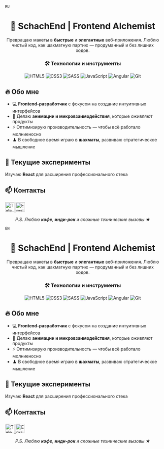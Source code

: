 <code font-size="24px">RU</code>
<h1 align="center">🚀 SchachEnd | Frontend Alchemist</h1>
<p align="center">Превращаю макеты в <strong>быстрые</strong> и <strong>элегантные</strong> веб-приложения. Люблю чистый код, как шахматную партию — продуманный и без лишних ходов.</p>

<h3 align="center">🛠️ Технологии и инструменты</h3>
<p align="center">
  <img src="https://img.shields.io/badge/HTML5-E34F26?style=for-the-badge&logo=html5&logoColor=white" alt="HTML5">
  <img src="https://img.shields.io/badge/CSS3-1572B6?style=for-the-badge&logo=css3&logoColor=white" alt="CSS3">
  <img src="https://img.shields.io/badge/Sass-CC6699?style=for-the-badge&logo=sass&logoColor=white" alt="SASS">
  <img src="https://img.shields.io/badge/JavaScript-F7DF1E?style=for-the-badge&logo=javascript&logoColor=black" alt="JavaScript">
  <img src="https://img.shields.io/badge/Angular-DD0031?style=for-the-badge&logo=angular&logoColor=white" alt="Angular">
  <img src="https://img.shields.io/badge/Git-F05032?style=for-the-badge&logo=git&logoColor=white" alt="Git">
</p>

<h2>🔥 Обо мне</h2>
<ul>
  <li>💻 <strong>Frontend-разработчик</strong> с фокусом на создание интуитивных интерфейсов</li>
  <li>🎨 Делаю <strong>анимации и микровзаимодействия</strong>, которые оживляют продукты</li>
  <li>⚡ Оптимизирую производительность — чтобы всё работало молниеносно</li>
  <li>♟️ В свободное время играю в <strong>шахматы</strong>, развиваю стратегическое мышление</li>
</ul>

<h2>🧪 Текущие эксперименты</h2>
<p>Изучаю <strong>React</strong> для расширения профессионального стека</p>

<h2>📫 Контакты</h2>
<p>
  <a href="ваша_ссылка_telegram">
    <img src="https://img.icons8.com/color/48/000000/telegram-app--v1.png" width="30" alt="Telegram"/>
  </a>
  <a href="mailto:ваша_почта">
    <img src="https://img.icons8.com/fluency/48/000000/gmail.png" width="30" alt="Email"/>
  </a>
</p>

<p align="center">
  <em>P.S. Люблю <strong>кофе</strong>, <strong>инди-рок</strong> и сложные технические вызовы ★</em>
</p>



<code font-size="24px">EN</code>
<h1 align="center">🚀 SchachEnd | Frontend Alchemist</h1>
<p align="center">Превращаю макеты в <strong>быстрые</strong> и <strong>элегантные</strong> веб-приложения. Люблю чистый код, как шахматную партию — продуманный и без лишних ходов.</p>

<h3 align="center">🛠️ Технологии и инструменты</h3>
<p align="center">
  <img src="https://img.shields.io/badge/HTML5-E34F26?style=for-the-badge&logo=html5&logoColor=white" alt="HTML5">
  <img src="https://img.shields.io/badge/CSS3-1572B6?style=for-the-badge&logo=css3&logoColor=white" alt="CSS3">
  <img src="https://img.shields.io/badge/Sass-CC6699?style=for-the-badge&logo=sass&logoColor=white" alt="SASS">
  <img src="https://img.shields.io/badge/JavaScript-F7DF1E?style=for-the-badge&logo=javascript&logoColor=black" alt="JavaScript">
  <img src="https://img.shields.io/badge/Angular-DD0031?style=for-the-badge&logo=angular&logoColor=white" alt="Angular">
  <img src="https://img.shields.io/badge/Git-F05032?style=for-the-badge&logo=git&logoColor=white" alt="Git">
</p>

<h2>🔥 Обо мне</h2>
<ul>
  <li>💻 <strong>Frontend-разработчик</strong> с фокусом на создание интуитивных интерфейсов</li>
  <li>🎨 Делаю <strong>анимации и микровзаимодействия</strong>, которые оживляют продукты</li>
  <li>⚡ Оптимизирую производительность — чтобы всё работало молниеносно</li>
  <li>♟️ В свободное время играю в <strong>шахматы</strong>, развиваю стратегическое мышление</li>
</ul>

<h2>🧪 Текущие эксперименты</h2>
<p>Изучаю <strong>React</strong> для расширения профессионального стека</p>

<h2>📫 Контакты</h2>
<p>
  <a href="ваша_ссылка_telegram">
    <img src="https://img.icons8.com/color/48/000000/telegram-app--v1.png" width="30" alt="Telegram"/>
  </a>
  <a href="mailto:ваша_почта">
    <img src="https://img.icons8.com/fluency/48/000000/gmail.png" width="30" alt="Email"/>
  </a>
</p>

<p align="center">
  <em>P.S. Люблю <strong>кофе</strong>, <strong>инди-рок</strong> и сложные технические вызовы ★</em>
</p>
